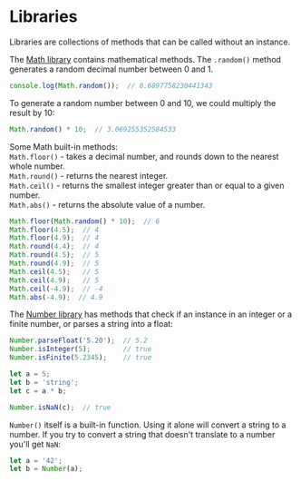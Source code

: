 # Libraries

Libraries are collections of methods that can be called without an instance.

The [Math library](https://developer.mozilla.org/en-US/docs/Web/JavaScript/Reference/Global_Objects/Math) contains mathematical methods. The `.random()` method generates a random decimal number between 0 and 1.

```javascript
console.log(Math.random());  // 0.6897758230441343
```

To generate a random number between 0 and 10, we could multiply the result by 10:

```javascript
Math.random() * 10;  // 3.069255352584533
```

Some Math built-in methods:  
`Math.floor()` - takes a decimal number, and rounds down to the nearest whole number.  
`Math.round()` - returns the nearest integer.  
`Math.ceil()` - returns the smallest integer greater than or equal to a given number.  
`Math.abs()` - returns the absolute value of a number.  

```javascript
Math.floor(Math.random() * 10);  // 6
Math.floor(4.5);  // 4
Math.floor(4.9);  // 4
Math.round(4.4);  // 4
Math.round(4.5);  // 5
Math.round(4.9);  // 5
Math.ceil(4.5);   // 5
Math.ceil(4.9);   // 5
Math.ceil(-4.9);  // -4
Math.abs(-4.9);  // 4.9
```

The [Number library](https://developer.mozilla.org/en-US/docs/Web/JavaScript/Reference/Global_Objects/Number) has methods that check if an instance in an integer or a finite number, or parses a string into a float:

```javascript
Number.parseFloat('5.20');  // 5.2
Number.isInteger(5);        // true
Number.isFinite(5.2345);    // true

let a = 5;
let b = 'string';
let c = a * b;

Number.isNaN(c);  // true
```

`Number()` itself is a built-in function. Using it alone will convert a string to a number. If you try to convert a string that doesn't translate to a number you'll get `NaN`:

```javascript
let a = '42';
let b = Number(a);
```
